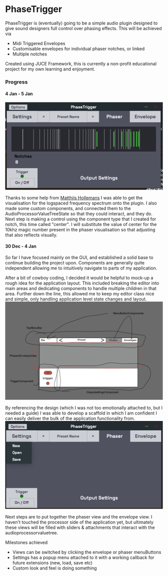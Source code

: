 <h1> PhaseTrigger </h1>

PhaseTrigger is (eventually) going to be a simple audio plugin designed to give sound designers full control over phasing effects.
This will be achieved via 
- Midi Triggered Envelopes
- Customisable envelopes for individual phaser notches, or linked
- Multiple notches

Created using JUCE Framework, this is currently a non-profit educational project for my own learning and enjoyment.

<h3> Progress </h3>
<h4> 4 Jan - 5 Jan </h4>

![Progress v2](./Images/Progress2.png)

Thanks to some help from [Matthjis Hollemans](https://leanpub.com/u/machinethink) I was able to get the visualisation for the logspaced frequency spectrum onto the plugin.
I also made some custom components, and connected them to the AudioProcessorValueTreeState so that they could interact, and they do.
Next step is making a control using the component type that I created for notch, this time called "center". I will substitute the value of center for the 10khz magic number present in the phaser visualisation so that adjusting that also reflects visually.

<h4> 30 Dec - 4 Jan </h4>
So far I have focused mainly on the GUI, and established a solid base to continue building the project upon. Components are generally quite independent allowing me to intuitively navigate to parts of my application.

After a bit of cowboy coding, I decided it would be helpful to mock-up a rough idea for the application layout. This included breaking the editor into main areas and dedicating components to handle multiple children in that area. Further down the line, this allowed me to keep my editor class nice and simple, only handling application level state changes and layout.
![Design v1](./Images/Design1.png)

By referencing the design (which I was not too emotionally attached to, but I needed a guide) I was able to develop a scaffold in which I am confident I can easily deliver the bulk of the application functionality from.
![Progress v1](./Images/Progress1.png)

Next steps are to put together the phaser view and the envelope view. I haven't touched the processor side of the application yet, but ultimately these views will be filled with sliders & attachments that interact with the audioprocessorvaluetree.

Milestones achieved
- Views can be switched by clicking the envelope or phaser menuButtons
- Settings has a popup menu attached to it with a working callback for future extensions (new, load, save etc)
- Custom look and feel is doing something


